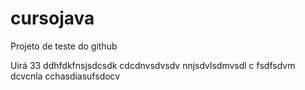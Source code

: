 # cursojava
Projeto de teste do github

Uirá 33  ddhfdkfnsjsdcsdk
cdcdnvsdvsdv nnjsdvlsdmvsdl c 
fsdfsdvm  dcvcnla cchasdiasufsdocv 
